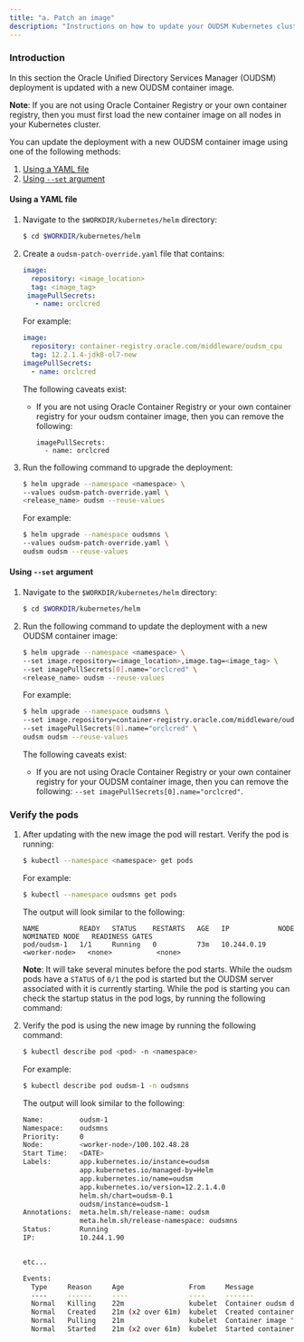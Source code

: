 ```yaml
---
title: "a. Patch an image"
description: "Instructions on how to update your OUDSM Kubernetes cluster with a new OUDSM container image."
---
```


### Introduction

In this section the Oracle Unified Directory Services Manager (OUDSM) deployment is updated with a new OUDSM container image. 

**Note**: If you are not using Oracle Container Registry or your own container registry, then you must first load the new container image on all nodes in your Kubernetes cluster.

You can update the deployment with a new OUDSM container image using one of the following methods:

1. [Using a YAML file](#using-a-yaml-file)
1. [Using `--set` argument](#using---set-argument)


#### Using a YAML file

1. Navigate to the `$WORKDIR/kubernetes/helm` directory:

   ```bash
   $ cd $WORKDIR/kubernetes/helm
   ```

1. Create a `oudsm-patch-override.yaml` file that contains:

   ```yaml
   image:
     repository: <image_location>
     tag: <image_tag>
    imagePullSecrets:
      - name: orclcred
   ```

   For example:

   ```yaml
   image:
     repository: container-registry.oracle.com/middleware/oudsm_cpu
     tag: 12.2.1.4-jdk8-ol7-new
   imagePullSecrets:
     - name: orclcred
   ```
   
   The following caveats exist:
   
   * If you are not using Oracle Container Registry or your own container registry for your oudsm container image, then you can remove the following:
   
      ```
      imagePullSecrets:
        - name: orclcred
      ```

1. Run the following command to upgrade the deployment:

   ```bash
   $ helm upgrade --namespace <namespace> \
   --values oudsm-patch-override.yaml \
   <release_name> oudsm --reuse-values
   ```
   
   For example:
   
   ```bash
   $ helm upgrade --namespace oudsmns \
   --values oudsm-patch-override.yaml \
   oudsm oudsm --reuse-values
   ```

#### Using `--set` argument

1. Navigate to the `$WORKDIR/kubernetes/helm` directory:

   ```bash
   $ cd $WORKDIR/kubernetes/helm
   ```

1. Run the following command to update the deployment with a new OUDSM container image:

   ```bash
   $ helm upgrade --namespace <namespace> \
   --set image.repository=<image_location>,image.tag=<image_tag> \
   --set imagePullSecrets[0].name="orclcred" \
   <release_name> oudsm --reuse-values
   ```

   For example:

   ```bash
   $ helm upgrade --namespace oudsmns \
   --set image.repository=container-registry.oracle.com/middleware/oudsm_cpu,image.tag=12.2.1.4-jdk8-ol7-new \
   --set imagePullSecrets[0].name="orclcred" \
   oudsm oudsm --reuse-values
   ```
   
   The following caveats exist:
   
   * If you are not using Oracle Container Registry or your own container registry for your OUDSM container image, then you can remove the following: `--set imagePullSecrets[0].name="orclcred"`.


### Verify the pods


1. After updating with the new image the pod will restart. Verify the pod is running:

   ```bash
   $ kubectl --namespace <namespace> get pods
   ```

   For example:

   ```bash
   $ kubectl --namespace oudsmns get pods
   ```

   The output will look similar to the following:

   ```
   NAME          READY   STATUS    RESTARTS   AGE   IP            NODE             NOMINATED NODE   READINESS GATES
   pod/oudsm-1   1/1     Running   0          73m   10.244.0.19   <worker-node>   <none>           <none>
   ```

   **Note**: It will take several minutes before the pod starts. While the oudsm pods have a `STATUS` of `0/1` the pod is started but the OUDSM server associated with it is currently starting. While the pod is starting you can check the startup status in the pod logs, by running the following command:


1. Verify the pod is using the new image by running the following command:

   ```bash
   $ kubectl describe pod <pod> -n <namespace>
   ```

   For example:

   ```bash
   $ kubectl describe pod oudsm-1 -n oudsmns
   ```

   The output will look similar to the following:

   ```bash
   Name:         oudsm-1
   Namespace:    oudsmns
   Priority:     0
   Node:         <worker-node>/100.102.48.28
   Start Time:   <DATE>
   Labels:       app.kubernetes.io/instance=oudsm
                 app.kubernetes.io/managed-by=Helm
                 app.kubernetes.io/name=oudsm
                 app.kubernetes.io/version=12.2.1.4.0
                 helm.sh/chart=oudsm-0.1
                 oudsm/instance=oudsm-1
   Annotations:  meta.helm.sh/release-name: oudsm
                 meta.helm.sh/release-namespace: oudsmns
   Status:       Running
   IP:           10.244.1.90


   etc...

   Events:
     Type     Reason     Age                From     Message
     ----     ------     ----               ----     -------
     Normal   Killing    22m                kubelet  Container oudsm definition changed, will be restarted
     Normal   Created    21m (x2 over 61m)  kubelet  Created container oudsm
     Normal   Pulling    21m                kubelet  Container image "container-registry.oracle.com/middleware/oudsm_cpu:12.2.1.4-jdk8-ol7-new"
     Normal   Started    21m (x2 over 61m)  kubelet  Started container oudsm
   ```
